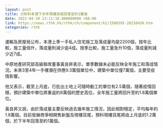 ```yaml
---
layout: post
title: 分析料本港下半年現樓貨尾回落至約1萬個
date: 2021-04-30 13:11:10.000000000 +08:00
link: https://news.rthk.hk/rthk/ch/component/k2/1588595-20210430.htm
categories: rthk
---
```


運輸及房屋局公布，本港上季一手私人住宅施工及落成量均是2200個，按年比較，施工量倍升，落成量則減少逾4成。按季比較，施工量急升10倍，落成量則減少近7成。

中原地產研究部高級聯席董事黃良昇表示，單季數據未必能反映全年施工和落成情況。未來3至4年一手樓潛在供應9.3萬個單位中，建築中單位僅7萬個，主要受疫情影響。

他又表示，截至上月底，已批出土地上可隨時動工的單位有2.5萬個，隨著疫情回穩，預計建築中單位將重返約8萬個的歷史高位，全年施工量將回升至約1.8萬個單位。

黃良昇又說，由於落成量主要反映過去幾年施工情況，因此相對穩定，平均每年約1.8萬個。目前發展商爭相開售新盤及現樓貨尾，預料現樓貨尾將由上月底的1.2萬個，於下半年回落至約1萬個。
